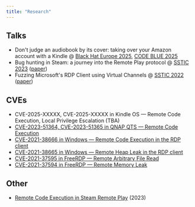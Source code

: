 ```yaml
---
title: "Research"
---
```


## Talks

* Don't judge an audiobook by its cover: taking over your Amazon account with a Kindle @ [Black Hat Europe 2025](https://www.blackhat.com/eu-25/briefings/schedule/index.html#dont-judge-an-audiobook-by-its-cover-taking-over-your-amazon-account-with-a-kindle-48836), [CODE BLUE 2025](https://codeblue.jp/en/program/time-table/day1-t1-04/)
* Bug hunting in Steam: a journey into the Remote Play protocol @ [SSTIC 2023](https://www.sstic.org/2023/presentation/bug_hunting_in_steam_remote_play/) ([paper](https://www.sstic.org/media/SSTIC2023/SSTIC-actes/bug_hunting_in_steam_remote_play/SSTIC2023-Article-bug_hunting_in_steam_remote_play-ricotta.pdf))
* Fuzzing Microsoft's RDP Client using Virtual Channels @ [SSTIC 2022](https://www.sstic.org/2022/presentation/fuzzing_microsofts_rdp_client_using_virtual_channels/) ([paper](https://www.sstic.org/media/SSTIC2022/SSTIC-actes/fuzzing_microsofts_rdp_client_using_virtual_channe/SSTIC2022-Article-fuzzing_microsofts_rdp_client_using_virtual_channels-ricotta.pdf))

## CVEs

* CVE-2025-XXXXX, CVE-2025-XXXXX in Kindle OS — Remote Code Execution, Local Privilege Escalation (TBA)
* [CVE-2023-51364, CVE-2023-51365 in QNAP QTS — Remote Code Execution](/cves/cve-2023-51364-51365-qnap-qts-rce)
* [CVE-2021-38666 in Windows — Remote Code Execution in the RDP client](/cves/cve-2021-38666-microsoft-rdp-client-rce)
* [CVE-2021-38665 in Windows — Remote Heap Leak in the RDP client](/cves/cve-2021-38665-microsoft-rdp-client-heap-leak)
* [CVE-2021-37595 in FreeRDP — Remote Arbitrary File Read](/cves/cve-2021-37595-freerdp-remote-arbitrary-file-read)
* [CVE-2021-37594 in FreeRDP — Remote Memory Leak](/cves/cve-2021-37594-freerdp-remote-memory-leak)

## Other

* [Remote Code Execution in Steam Remote Play](https://blog.thalium.re/posts/achieving-remote-code-execution-in-steam-remote-play/) (2023)
